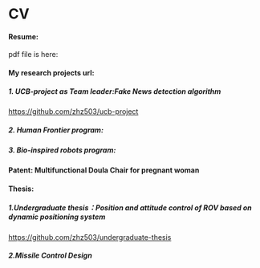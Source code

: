 # CV
#### Resume:
pdf file is here:

#### My research projects url:
##### 1. UCB-project as Team leader:Fake News detection algorithm 
https://github.com/zhz503/ucb-project
##### 2. Human Frontier program:

##### 3. Bio-inspired robots program:

#### Patent: Multifunctional Doula Chair for pregnant woman

#### Thesis:
##### 1.Undergraduate thesis：Position and attitude control of ROV based on dynamic positioning system 
https://github.com/zhz503/undergraduate-thesis
##### 2.Missile Control Design
